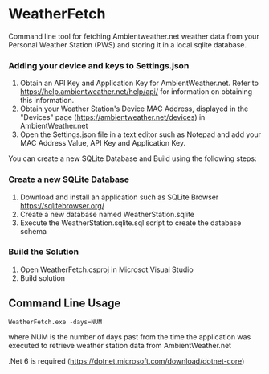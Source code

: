 # WeatherFetch
Command line tool for fetching Ambientweather.net weather data from your Personal Weather Station (PWS) and storing it in a local sqlite database.

### Adding your device and keys to Settings.json
1. Obtain an API Key and Application Key for AmbientWeather.net. Refer to https://help.ambientweather.net/help/api/ for information on obtaining this information.
2. Obtain your Weather Station's Device MAC Address, displayed in the "Devices" page (https://ambientweather.net/devices) in AmbientWeather.net
3. Open the Settings.json file in a text editor such as Notepad and add your MAC Address Value, API Key and Application Key.

You can create a new SQLite Database and Build using the following steps:

### Create a new SQLite Database
1. Download and install an application such as SQLite Browser https://sqlitebrowser.org/
2. Create a new database named WeatherStation.sqlite
3. Execute the WeatherStation.sqlite.sql script to create the database schema

### Build the Solution
1. Open WeatherFetch.csproj in Microsot Visual Studio
2. Build solution

## Command Line Usage

```WeatherFetch.exe -days=NUM```
  
where NUM is the number of days past from the time the application was executed to retrieve weather station data from AmbientWeather.net

.Net 6 is required (https://dotnet.microsoft.com/download/dotnet-core)
